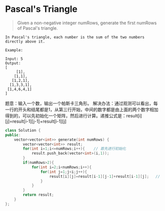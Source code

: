 Pascal's Triangle
===
>Given a non-negative integer numRows, generate the first numRows of Pascal's triangle.
```
In Pascal's triangle, each number is the sum of the two numbers directly above it.

Example:

Input: 5
Output:
[
     [1],
    [1,1],
   [1,2,1],
  [1,3,3,1],
 [1,4,6,4,1]
]
```
题意：输入一个数，输出一个帕斯卡三角形。
解决办法：通过观测可以看出，每一行的开头和结尾都是1，从第三行开始，中间的数字都是由上面的两个数字相加得到的，可以先初始化一个矩阵，然后进行计算。递推公式是：result[i][j]=result[i-1][j-1]+result[i-1][j]
```C++
class Solution {
public:
    vector<vector<int>> generate(int numRows) {
        vector<vector<int>> result;
        for(int i=1;i<=numRows;i++){	// 首先进行初始化
            result.push_back(vector<int>(i,1));
        }
        if(numRows>2){
            for(int i=2;i<numRows;i++){
                for(int j=1;j<i;j++){
                    result[i][j]=result[i-1][j-1]+result[i-1][j];	// 根据规律来生成三角形
                }
            }
        }
        return result;
    }
};
```
